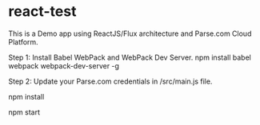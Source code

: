# react-test

This is a Demo app using ReactJS/Flux architecture and Parse.com Cloud Platform.

Step 1:
Install Babel WebPack and WebPack Dev Server. 
npm install babel webpack  webpack-dev-server -g

Step 2: Update your Parse.com credentials in /src/main.js file.


npm install

npm start



